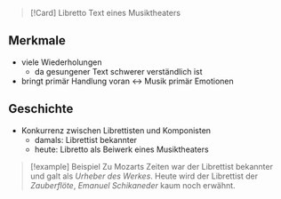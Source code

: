 >[!Card] Libretto
>Text eines Musiktheaters
<!--SR:!2025-09-16,79,290-->

## Merkmale
- viele Wiederholungen
	- da gesungener Text schwerer verständlich ist
- bringt primär Handlung voran <-> Musik primär Emotionen

## Geschichte
- Konkurrenz zwischen Librettisten und Komponisten
	- damals: Librettist bekannter
	- heute: Libretto als Beiwerk eines Musiktheaters
>[!example] Beispiel
>Zu Mozarts Zeiten war der Librettist bekannter und galt als *Urheber des Werkes*. Heute wird der Librettist der *Zauberflöte*, *Emanuel Schikaneder* kaum noch erwähnt.
